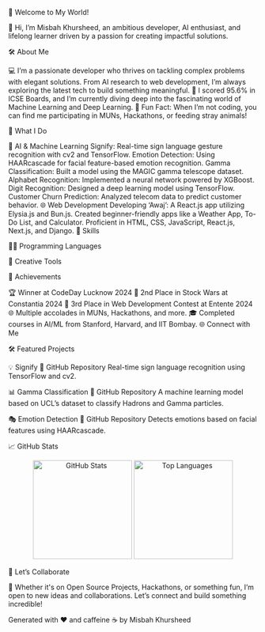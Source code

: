 👋 Welcome to My World!

🌟 Hi, I’m Misbah Khursheed, an ambitious developer, AI enthusiast, and lifelong learner driven by a passion for creating impactful solutions.

🛠️ About Me

💻 I’m a passionate developer who thrives on tackling complex problems with elegant solutions. From AI research to web development, I’m always exploring the latest tech to build something meaningful.
📖 I scored 95.6% in ICSE Boards, and I’m currently diving deep into the fascinating world of Machine Learning and Deep Learning.
🌟 Fun Fact: When I’m not coding, you can find me participating in MUNs, Hackathons, or feeding stray animals!

🚀 What I Do

🔬 AI & Machine Learning
Signify: Real-time sign language gesture recognition with cv2 and TensorFlow.
Emotion Detection: Using HAARcascade for facial feature-based emotion recognition.
Gamma Classification: Built a model using the MAGIC gamma telescope dataset.
Alphabet Recognition: Implemented a neural network powered by XGBoost.
Digit Recognition: Designed a deep learning model using TensorFlow.
Customer Churn Prediction: Analyzed telecom data to predict customer behavior.
🌐 Web Development
Developing ‘Awaj’: A React.js app utilizing Elysia.js and Bun.js.
Created beginner-friendly apps like a Weather App, To-Do List, and Calculator.
Proficient in HTML, CSS, JavaScript, React.js, Next.js, and Django.
🎯 Skills

👨‍💻 Programming Languages





🎨 Creative Tools



🌟 Achievements

🏆 Winner at CodeDay Lucknow 2024
🥈 2nd Place in Stock Wars at Constantia 2024
🥉 3rd Place in Web Development Contest at Entente 2024
🌐 Multiple accolades in MUNs, Hackathons, and more.
🎓 Completed courses in AI/ML from Stanford, Harvard, and IIT Bombay.
🌐 Connect with Me




🛠️ Featured Projects

💡 Signify
🔗 GitHub Repository
Real-time sign language recognition using TensorFlow and cv2.

📊 Gamma Classification
🔗 GitHub Repository
A machine learning model based on UCL’s dataset to classify Hadrons and Gamma particles.

🎭 Emotion Detection
🔗 GitHub Repository
Detects emotions based on facial features using HAARcascade.

📈 GitHub Stats

<p align="center"> <img src="https://github-readme-stats.vercel.app/api?username=IMisbahk&show_icons=true&theme=radical" alt="GitHub Stats" height="200"/> <img src="https://github-readme-stats.vercel.app/api/top-langs/?username=IMisbahk&layout=compact&theme=radical" alt="Top Languages" height="200"/> </p>
🌟 Let’s Collaborate

🎯 Whether it's on Open Source Projects, Hackathons, or something fun, I’m open to new ideas and collaborations. Let’s connect and build something incredible!

Generated with ❤️ and caffeine ☕ by Misbah Khursheed
